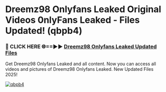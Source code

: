 # Dreemz98 Onlyfans Leaked Original Videos 0nlyFans Leaked - Files Updated! (qbpb4)

<h3>🔴 CLICK HERE 🌐==►► <a href="https://tinyurl.com/x26r9saj" rel="nofollow">Dreemz98 Onlyfans Leaked Updated Files</a></h3>

Get Dreemz98 Onlyfans Leaked and all content. Now you can access all videos and pictures of Dreemz98 Onlyfans Leaked. New Updated Files 2025!

[![qbpb4](https://i.imgur.com/LkgZPqh.gif)](https://tinyurl.com/x26r9saj)
